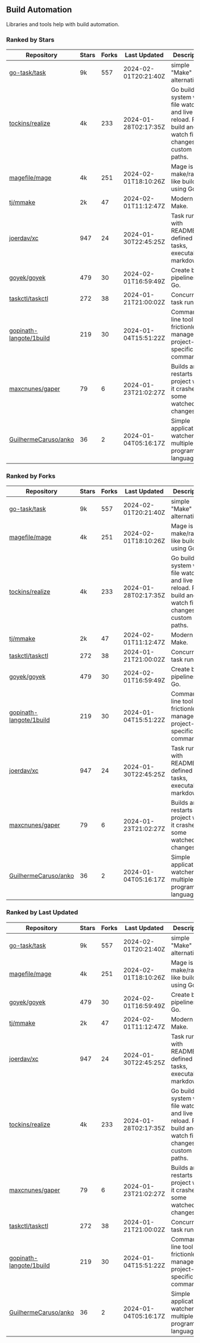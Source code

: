 ## Build Automation

Libraries and tools help with build automation.

### Ranked by Stars

| Repository | Stars | Forks | Last Updated | Description | 
|------------|-------|-------|--------------|-------------|
| [go-task/task](https://github.com/go-task/task) | 9k | 557 | 2024-02-01T20:21:40Z |  simple "Make" alternative. |
| [tockins/realize](https://github.com/tockins/realize) | 4k | 233 | 2024-01-28T02:17:35Z |  Go build a system with file watchers and live to reload. Run, build and watch file changes with custom paths. |
| [magefile/mage](https://github.com/magefile/mage) | 4k | 251 | 2024-02-01T18:10:26Z |  Mage is a make/rake-like build tool using Go. |
| [tj/mmake](https://github.com/tj/mmake) | 2k | 47 | 2024-02-01T11:12:47Z |  Modern Make. |
| [joerdav/xc](https://github.com/joerdav/xc) | 947 | 24 | 2024-01-30T22:45:25Z |  Task runner with README.md defined tasks, executable markdown. |
| [goyek/goyek](https://github.com/goyek/goyek) | 479 | 30 | 2024-02-01T16:59:49Z |  Create build pipelines in Go. |
| [taskctl/taskctl](https://github.com/taskctl/taskctl) | 272 | 38 | 2024-01-21T21:00:02Z |  Concurrent task runner. |
| [gopinath-langote/1build](https://github.com/gopinath-langote/1build) | 219 | 30 | 2024-01-04T15:51:22Z |  Command line tool to frictionlessly manage project-specific commands. |
| [maxcnunes/gaper](https://github.com/maxcnunes/gaper) | 79 | 6 | 2024-01-23T21:02:27Z |  Builds and restarts a Go project when it crashes or some watched file changes. |
| [GuilhermeCaruso/anko](https://github.com/GuilhermeCaruso/anko) | 36 | 2 | 2024-01-04T05:16:17Z |  Simple application watcher for multiple programming languages. |

### Ranked by Forks

| Repository | Stars | Forks | Last Updated | Description | 
|------------|-------|-------|--------------|-------------|
| [go-task/task](https://github.com/go-task/task) | 9k | 557 | 2024-02-01T20:21:40Z |  simple "Make" alternative. |
| [magefile/mage](https://github.com/magefile/mage) | 4k | 251 | 2024-02-01T18:10:26Z |  Mage is a make/rake-like build tool using Go. |
| [tockins/realize](https://github.com/tockins/realize) | 4k | 233 | 2024-01-28T02:17:35Z |  Go build a system with file watchers and live to reload. Run, build and watch file changes with custom paths. |
| [tj/mmake](https://github.com/tj/mmake) | 2k | 47 | 2024-02-01T11:12:47Z |  Modern Make. |
| [taskctl/taskctl](https://github.com/taskctl/taskctl) | 272 | 38 | 2024-01-21T21:00:02Z |  Concurrent task runner. |
| [goyek/goyek](https://github.com/goyek/goyek) | 479 | 30 | 2024-02-01T16:59:49Z |  Create build pipelines in Go. |
| [gopinath-langote/1build](https://github.com/gopinath-langote/1build) | 219 | 30 | 2024-01-04T15:51:22Z |  Command line tool to frictionlessly manage project-specific commands. |
| [joerdav/xc](https://github.com/joerdav/xc) | 947 | 24 | 2024-01-30T22:45:25Z |  Task runner with README.md defined tasks, executable markdown. |
| [maxcnunes/gaper](https://github.com/maxcnunes/gaper) | 79 | 6 | 2024-01-23T21:02:27Z |  Builds and restarts a Go project when it crashes or some watched file changes. |
| [GuilhermeCaruso/anko](https://github.com/GuilhermeCaruso/anko) | 36 | 2 | 2024-01-04T05:16:17Z |  Simple application watcher for multiple programming languages. |

### Ranked by Last Updated

| Repository | Stars | Forks | Last Updated | Description | 
|------------|-------|-------|--------------|-------------|
| [go-task/task](https://github.com/go-task/task) | 9k | 557 | 2024-02-01T20:21:40Z |  simple "Make" alternative. |
| [magefile/mage](https://github.com/magefile/mage) | 4k | 251 | 2024-02-01T18:10:26Z |  Mage is a make/rake-like build tool using Go. |
| [goyek/goyek](https://github.com/goyek/goyek) | 479 | 30 | 2024-02-01T16:59:49Z |  Create build pipelines in Go. |
| [tj/mmake](https://github.com/tj/mmake) | 2k | 47 | 2024-02-01T11:12:47Z |  Modern Make. |
| [joerdav/xc](https://github.com/joerdav/xc) | 947 | 24 | 2024-01-30T22:45:25Z |  Task runner with README.md defined tasks, executable markdown. |
| [tockins/realize](https://github.com/tockins/realize) | 4k | 233 | 2024-01-28T02:17:35Z |  Go build a system with file watchers and live to reload. Run, build and watch file changes with custom paths. |
| [maxcnunes/gaper](https://github.com/maxcnunes/gaper) | 79 | 6 | 2024-01-23T21:02:27Z |  Builds and restarts a Go project when it crashes or some watched file changes. |
| [taskctl/taskctl](https://github.com/taskctl/taskctl) | 272 | 38 | 2024-01-21T21:00:02Z |  Concurrent task runner. |
| [gopinath-langote/1build](https://github.com/gopinath-langote/1build) | 219 | 30 | 2024-01-04T15:51:22Z |  Command line tool to frictionlessly manage project-specific commands. |
| [GuilhermeCaruso/anko](https://github.com/GuilhermeCaruso/anko) | 36 | 2 | 2024-01-04T05:16:17Z |  Simple application watcher for multiple programming languages. |

